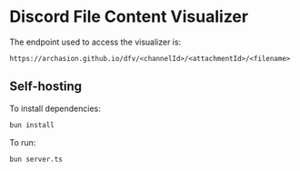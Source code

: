 # Discord File Content Visualizer

The endpoint used to access the visualizer is:

```
https://archasion.github.io/dfv/<channelId>/<attachmentId>/<filename>
```

## Self-hosting

To install dependencies:

```bash
bun install
```

To run:

```bash
bun server.ts
```